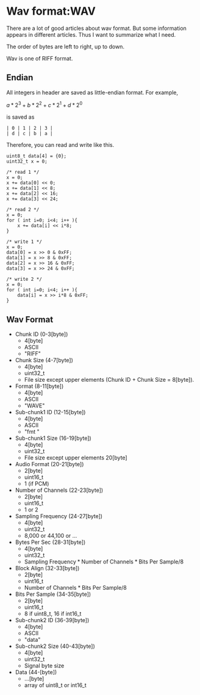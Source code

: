 Wav format:WAV
===================

There are a lot of good articles about wav format.
But some information appears in different articles.
Thus I want to summarize what I need.

The order of bytes are left to right, up to down.

Wav is one of RIFF format.

Endian
-----------

All integers in header are saved as little-endian format.
For example,

$a*2^3 + b*2^2 + c*2^1 + d*2^0$

is saved as

```
| 0 | 1 | 2 | 3 |
| d | c | b | a |
```

Therefore, you can read and write like this.

```
uint8_t data[4] = {0};
uint32_t x = 0;

/* read 1 */
x = 0;
x += data[0] << 0;
x += data[1] << 8;
x += data[2] << 16;
x += data[3] << 24;

/* read 2 */
x = 0;
for ( int i=0; i<4; i++ ){
	x += data[i] << i*8;
}

/* write 1 */
x = 0;
data[0] = x >> 0 & 0xFF;
data[1] = x >> 8 & 0xFF;
data[2] = x >> 16 & 0xFF;
data[3] = x >> 24 & 0xFF;

/* write 2 */
x = 0;
for ( int i=0; i<4; i++ ){
	data[i] = x >> i*8 & 0xFF;
}
```

Wav Format
---------------

- Chunk ID (0-3[byte])
	- 4[byte]
	- ASCII
	- "RIFF"
- Chunk Size (4-7[byte])
	- 4[byte]
	- uint32_t
	- File size except upper elements (Chunk ID + Chunk Size = 8[byte]).
- Format (8-11[byte])
	- 4[byte]
	- ASCII
	- "WAVE"
- Sub-chunk1 ID (12-15[byte])
	- 4[byte]
	- ASCII
	- "fmt "
- Sub-chunk1 Size (16-19[byte])
	- 4[byte]
	- uint32_t
	- File size except upper elements 20[byte]
- Audio Format (20-21[byte])
	- 2[byte]
	- uint16_t
	- 1 (if PCM)
- Number of Channels (22-23[byte])
	- 2[byte]
	- uint16_t
	- 1 or 2
- Sampling Frequency (24-27[byte])
	- 4[byte]
	- uint32_t
	- 8,000 or 44,100 or ...
- Bytes Per Sec (28-31[byte])
	- 4[byte]
	- uint32_t
	- $\text{Sampling Frequency} * \text{Number of Channels} * \text{Bits Per Sample}/8$
- Block Align (32-33[byte])
	- 2[byte]
	- uint16_t
	-  $\text{Number of Channels} * \text{Bits Per Sample}/8$
- Bits Per Sample (34-35[byte])
	- 2[byte]
	- uint16_t 
	- 8 if uint8_t, 16 if int16_t
- Sub-chunk2 ID (36-39[byte])
	- 4[byte]
	- ASCII
	- "data"
- Sub-chunk2 Size (40-43[byte])
	- 4[byte]
	- uint32_t
	- Signal byte size
- Data (44-[byte])
	- ...[byte]
	- array of uint8_t or int16_t

